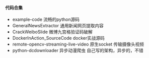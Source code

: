 #### 代码合集
* example-code   流畅的python源码
* GeneralNewsExtractor    通用新闻网页提取内容
* CrackWeiboSlide   微博九宫格验证码破解
* DockerInAction_SourceCode docker实战源码
* remote-opencv-streaming-live-video 原生socket 传输摄像头视频
* python-dcdownloader 异步动漫爬虫 自己写的架构，异步的，不错
